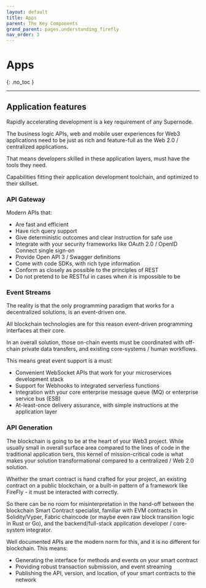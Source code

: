 ```yaml
---
layout: default
title: Apps
parent: The Key Components
grand_parent: pages.understanding_firefly
nav_order: 3
---
```


# Apps
{: .no_toc }

---

## Application features

Rapidly accelerating development is a key requirement of any Supernode.

The business logic APIs, web and mobile user experiences for Web3 applications need to be just as rich
and feature-full as the Web 2.0 / centralized applications.

That means developers skilled in these application layers, must have the tools they need.

Capabilities fitting their application development toolchain, and optimized to their skillset.

### API Gateway

Modern APIs that:

- Are fast and efficient
- Have rich query support
- Give deterministic outcomes and clear instruction for safe use
- Integrate with your security frameworks like OAuth 2.0 / OpenID Connect single sign-on
- Provide Open API 3 / Swagger definitions
- Come with code SDKs, with rich type information
- Conform as closely as possible to the principles of REST
- Do not pretend to be RESTful in cases when it is impossible to be

### Event Streams

The reality is that the only programming paradigm that works for a decentralized solutions,
is an event-driven one.

All blockchain technologies are for this reason event-driven programming interfaces at their core.

In an overall solution, those on-chain events must be coordinated with off-chain private
data transfers, and existing core-systems / human workflows.

This means great event support is a must:

- Convenient WebSocket APIs that work for your microservices development stack
- Support for Webhooks to integrated serverless functions
- Integration with your core enterprise message queue (MQ) or enterprise service bus (ESB)
- At-least-once delivery assurance, with simple instructions at the application layer

### API Generation

The blockchain is going to be at the heart of your Web3 project. While usually small in overall surface
area compared to the lines of code in the traditional application tiers, this kernel of
mission-critical code is what makes your solution transformational compared to a centralized / Web 2.0 solution.

Whether the smart contract is hand crafted for your project, an existing contract on a public blockchain,
or a built-in pattern of a framework like FireFly - it must be interacted with correctly.

So there can be no room for misinterpretation in the hand-off between the blockchain
Smart Contract specialist, familiar with EVM contracts in Solidity/Vyper, Fabric chaincode
(or maybe even raw block transition logic in Rust or Go), and the backend/full-stack
application developer / core-system integrator.

Well documented APIs are the modern norm for this, and it is no different for blockchain. This means:

- Generating the interface for methods and events on your smart contract
- Providing robust transaction submission, and event streaming
- Publishing the API, version, and location, of your smart contracts to the network


